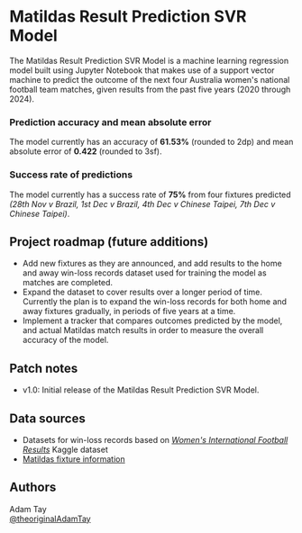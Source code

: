 # Matildas Result Prediction SVR Model
The Matildas Result Prediction SVR Model is a machine learning regression model built using Jupyter Notebook that makes use of a support vector machine to predict the outcome of the next four Australia women's national football team matches, given results from the past five years (2020 through 2024).
### Prediction accuracy and mean absolute error
The model currently has an accuracy of <b>61.53%</b> (rounded to 2dp) and mean absolute error of <b>0.422</b> (rounded to 3sf).
### Success rate of predictions
The model currently has a success rate of <b>75%</b> from four fixtures predicted <i>(28th Nov v Brazil, 1st Dec v Brazil, 4th Dec v Chinese Taipei, 7th Dec v Chinese Taipei)</i>.
## Project roadmap (future additions)
+ Add new fixtures as they are announced, and add results to the home and away win-loss records dataset used for training the model as matches are completed.
+ Expand the dataset to cover results over a longer period of time. Currently the plan is to expand the win-loss records for both home and away fixtures gradually, in periods of five years at a time.
+ Implement a tracker that compares outcomes predicted by the model, and actual Matildas match results in order to measure the overall accuracy of the model.
## Patch notes
+ v1.0: Initial release of the Matildas Result Prediction SVR Model.
## Data sources
+ Datasets for win-loss records based on [<i>Women's International Football Results</i>](https://www.kaggle.com/datasets/martj42/womens-international-football-results) Kaggle dataset
+ [Matildas fixture information](https://matildas.com.au/fixtures)
## Authors
Adam Tay
</br>[@theoriginalAdamTay](https://github.com/theoriginalAdamTay)
